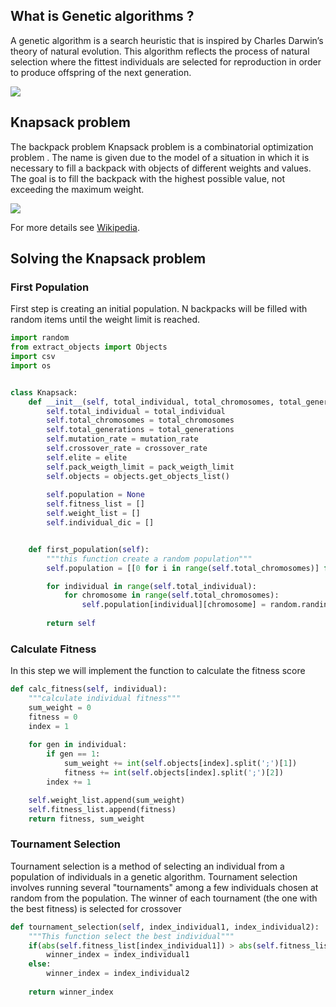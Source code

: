 <h2>What is Genetic algorithms ?</h2>

A genetic algorithm is a search heuristic that is inspired by Charles Darwin’s theory of natural evolution. This algorithm reflects the process of natural selection where the fittest individuals are selected for reproduction in order to produce offspring of the next generation.



<a href='https://pastmike.com/what-is-a-genetic-algorithm/'>
  <img src='https://pastmike.com/wp-content/uploads/2018/08/genetic.png' >
</a>



<h2>Knapsack problem</h2>

The backpack problem Knapsack problem is a combinatorial optimization problem . The name is given due to the model of a situation in which it is necessary to fill a backpack with objects of different weights and values. The goal is to fill the backpack with the highest possible value, not exceeding the maximum weight.


<a href='https://medium.com/bigdatarepublic/genetic-algorithms-in-practice-63bcdc552fbf'>
  <img src='https://miro.medium.com/max/682/0*Um3SJ8TMyxZSRZjY.png'>
</a>


For more details see [Wikipedia](https://en.wikipedia.org/wiki/Knapsack_problem).


<h2>Solving the Knapsack problem</h2>

<h3>First Population</h3>

First step is creating an initial population. N backpacks will be filled with random items until the weight limit is reached.

```python
import random
from extract_objects import Objects
import csv
import os


class Knapsack:
    def __init__(self, total_individual, total_chromosomes, total_generations, mutation_rate, crossover_rate, elite,  pack_weigth_limit, objects):
        self.total_individual = total_individual
        self.total_chromosomes = total_chromosomes
        self.total_generations = total_generations
        self.mutation_rate = mutation_rate
        self.crossover_rate = crossover_rate
        self.elite = elite
        self.pack_weigth_limit = pack_weigth_limit
        self.objects = objects.get_objects_list()
        
        self.population = None
        self.fitness_list = []
        self.weight_list = []
        self.individual_dic = []


    def first_population(self):
        """this function create a random population"""
        self.population = [[0 for i in range(self.total_chromosomes)] for i in range(self.total_individual)]

        for individual in range(self.total_individual):
            for chromosome in range(self.total_chromosomes):
                self.population[individual][chromosome] = random.randint(0, 1)
            
        return self
```

<h3>Calculate Fitness</h3>

In this step we will implement the function to calculate the fitness score

```python
def calc_fitness(self, individual):
    """calculate individual fitness"""
    sum_weight = 0
    fitness = 0
    index = 1
        
    for gen in individual:
        if gen == 1:
            sum_weight += int(self.objects[index].split(';')[1])
            fitness += int(self.objects[index].split(';')[2])
        index += 1

    self.weight_list.append(sum_weight)
    self.fitness_list.append(fitness)
    return fitness, sum_weight

```

<h3>Tournament Selection</h3>

Tournament selection is a method of selecting an individual from a population of individuals in a genetic algorithm. Tournament selection involves running several "tournaments" among a few individuals chosen at random from the population. The winner of each tournament (the one with the best fitness) is selected for crossover

```python        
def tournament_selection(self, index_individual1, index_individual2):
    """This function select the best individual"""
    if(abs(self.fitness_list[index_individual1]) > abs(self.fitness_list[index_individual2])):
        winner_index = index_individual1
    else:
        winner_index = index_individual2
        
    return winner_index

```
